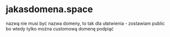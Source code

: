 # jakasdomena.space
nazwą nie musi być nazwa domeny, to tak dla ułatwienia - zostawiam public bo wtedy tylko można customową domenę podpiąć
